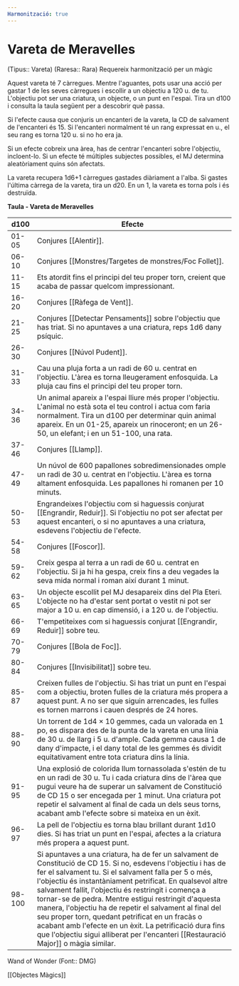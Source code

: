 ```yaml
---
Harmonització: true
---
```

# Vareta de Meravelles

(Tipus:: Vareta) (Raresa:: Rara) 
Requereix harmonització per un màgic

Aquest vareta té 7 càrregues. Mentre l'aguantes, pots usar una acció per gastar 1 de les seves càrregues i escollir a un objectiu a 120 u. de tu. L'objectiu pot ser una criatura, un objecte, o un punt en l'espai. Tira un d100 i consulta la taula següent per a descobrir què passa.

Si l'efecte causa que conjuris un encanteri de la vareta, la CD de salvament de l'encanteri és 15. Si l'encanteri normalment té un rang expressat en u., el seu rang es torna 120 u. si no ho era ja.

Si un efecte cobreix una àrea, has de centrar l'encanteri sobre l'objectiu, incloent-lo. Si un efecte té múltiples subjectes possibles, el MJ determina aleatòriament quins són afectats.

La vareta recupera 1d6+1 càrregues gastades diàriament a l'alba. Si gastes l'última càrrega de la vareta, tira un d20. En un 1, la vareta es torna pols i és destruïda.

**Taula - Vareta de Meravelles**

| d100   | Efecte                          |
|--------|--------------------------------------------------|
| 01-05  | Conjures [[Alentir]].  |
| 06-10 | Conjures [[Monstres/Targetes de monstres/Foc Follet]].         |
| 11-15  | Ets atordit fins el principi del teu proper torn, creient que acaba de passar quelcom impressionant. |
| 16-20 | Conjures [[Ràfega de Vent]].        |
| 21-25  | Conjures [[Detectar Pensaments]] sobre l'objectiu que has triat. Si no apuntaves a una criatura, reps 1d6 dany psíquic.        |
| 26-30  | Conjures [[Núvol Pudent]].                |
| 31-33  | Cau una pluja forta a un radi de 60 u. centrat en l'objectiu. L'àrea es torna lleugerament enfosquida. La pluja cau fins el principi del teu proper torn.                |
| 34-36  | Un animal apareix a l'espai lliure més proper l'objectiu. L'animal no està sota el teu control i actua com faria normalment. Tira un d100 per determinar quin animal apareix. En un 01-25, apareix un rinoceront; en un 26-50, un elefant; i en un 51-100, una rata.      |
| 37-46  | Conjures [[Llamp]].                 |
| 47-49  | Un núvol de 600 papallones sobredimensionades omple un radi de 30 u. centrat en l'objectiu. L'àrea es torna altament enfosquida. Les papallones hi romanen per 10 minuts.      |
| 50-53  | Engrandeixes l'objectiu com si haguessis conjurat [[Engrandir, Reduir]]. Si l'objectiu no pot ser afectat per aquest encanteri, o si no apuntaves a una criatura, esdevens l'objectiu de l'efecte. |
| 54-58  | Conjures [[Foscor]].                |
| 59-62  | Creix gespa al terra a un radi de 60 u. centrat en l'objectiu. Si ja hi ha gespa, creix fins a deu vegades la seva mida normal i roman així durant 1 minut.       |
| 63-65  | Un objecte escollit pel MJ desapareix dins del Pla Eteri. L'objecte no ha d'estar sent portat o vestit ni pot ser major a 10 u. en cap dimensió, i a 120 u. de l'objectiu.     |
| 66-69  | T'empetiteixes com si haguessis conjurat [[Engrandir, Reduir]] sobre teu.       |
| 70-79  | Conjures [[Bola de Foc]].                   |
| 80-84  | Conjures [[Invisibilitat]] sobre teu.           |
| 85-87  | Creixen fulles de l'objectiu. Si has triat un punt en l'espai com a objectiu, broten fulles de la criatura més propera a aquest punt. A no ser que siguin arrencades, les fulles es tornen marrons i cauen després de 24 hores.                  |
| 88-90  | Un torrent de 1d4 × 10 gemmes, cada un valorada en 1 po, es dispara des de la punta de la vareta en una línia de 30 u. de llarg i 5 u. d'ample. Cada gemma causa 1 de dany d'impacte, i el dany total de les gemmes és dividit equitativament entre tota criatura dins la línia.       |
| 91-95  | Una explosió de colorida llum tornassolada s'estén de tu en un radi de 30 u. Tu i cada criatura dins de l'àrea que pugui veure ha de superar un salvament de Constitució de CD 15 o ser encegada per 1 minut. Una criatura pot repetir el salvament al final de cada un dels seus torns, acabant amb l'efecte sobre si mateixa en un èxit.             |
| 96-97  | La pell de l'objectiu es torna blau brillant durant 1d10 dies. Si has triat un punt en l'espai, afectes a la criatura més propera a aquest punt.        |
| 98-100 | Si apuntaves a una criatura, ha de fer un salvament de Constitució de CD 15. Si no, esdevens l'objectiu i has de fer el salvament tu. Si el salvament falla per 5 o més, l'objectiu és instantàniament petrificat. En qualsevol altre salvament fallit, l'objectiu és restringit i comença a tornar-se de pedra. Mentre estigui restringit d'aquesta manera, l'objectiu ha de repetir el salvament al final del seu proper torn, quedant petrificat en un fracàs o acabant amb l'efecte en un èxit. La petrificació dura fins que l'objectiu sigui alliberat per l'encanteri [[Restauració Major]] o màgia similar. |

Wand of Wonder (Font:: DMG)

[[Objectes Màgics]]
